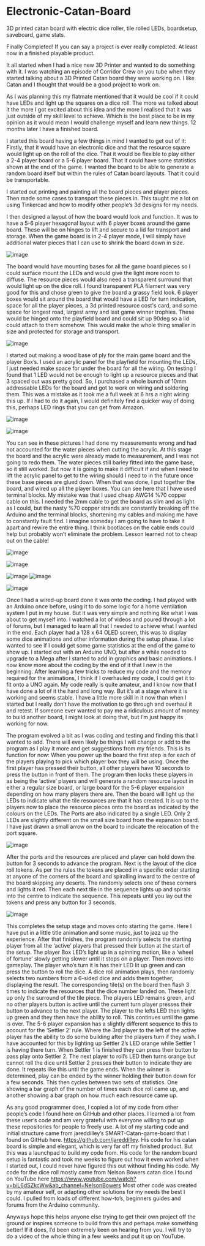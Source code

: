 # Electronic-Catan-Board
3D printed catan board with electric dice roller, tile rolled LEDs, boardsetup, saveboard, game stats.

Finally Completed! If you can say a project is ever really completed. At least now in a finished playable product.

It all started when I had a nice new 3D Printer and wanted to do something with it. I was watching an episode of Corridor Crew on you tube when they started talking about a 3D Printed Catan board they were working on. I like Catan and I thought that would be a good project to work on.

  As I was planning this my flatmate mentioned that it would be cool if it could have LEDs and light up the squares on a dice roll. The more we talked about it the more I got excited about this idea and the more I realised that it was just outside of my skill level to achieve. Which is the best place to be in my opinion as it would mean I would challenge myself and learn new things. 12 months later I have a finished board.

I started this board having a few things in mind I wanted to get out of it:
	Firstly, that it would have an electronic dice and that the resource square would light up on the roll of the dice.
	That it would be flexible to play either a 2-4 player board or a 5-6 player board.
	That it could have some statistics shown at the end of the game.
	I wanted the board to be able to generate a random board itself but within the rules of Catan board layouts.
	That it could be transportable.

  I started out printing and painting all the board pieces and player pieces. Then made some cases to transport these pieces in. This taught me a lot on using Tinkercad and how to modify other people’s 3d designs for my needs.

  I then designed a layout of how the board would look and function. It was to have a 5-6 player hexagonal layout with 6 player boxes around the game board. These will be on hinges to lift and secure to a lid for transport and storage. When the game board is in 2-4 player mode, I will simply have additional water pieces that I can use to shrink the board down in size. 

  ![image](https://github.com/CMDRMarauderJ/Electronic-Catan-Board/assets/77212927/56b3ee21-7e96-4827-ae8a-00e4dc986c67)

  The board would have mounting bases for all the game board pieces so I could surface mount the LEDs and would give the light more room to diffuse. The resource pieces would also need a transparent surround that would light up on the dice roll. I found transparent PLA filament was very good for this and chose green to give the board a grassy field look. 6 player boxes would sit around the board that would have a LED for turn indication, space for all the player pieces, a 3d printed resource cost's card, and some space for longest road, largest army and last game winner trophies. These would be hinged onto the playfield board and could sit up 90deg so a lid could attach to them somehow. This would make the whole thing smaller in size and protected for storage and transport.

![image](https://github.com/CMDRMarauderJ/Electronic-Catan-Board/assets/77212927/a9cc878d-ef17-4526-aa87-0663eb3773ea)

  I started out making a wood base of ply for the main game board and the player Box’s. I used an acrylic panel for the playfield for mounting the LEDs, I just needed make space for under the board for all the wiring. On testing I found that 1 LED would not be enough to light up a resource pieces and that 3 spaced out was pretty good. So, I purchased a whole bunch of 10mm addressable LEDs for the board and got to work on wiring and soldering them. This was a mistake as it took me a full week at 6 hrs a night wiring this up. If I had to do it again, I would definitely find a quicker way of doing this, perhaps LED rings that you can get from Amazon.

![image](https://github.com/CMDRMarauderJ/Electronic-Catan-Board/assets/77212927/c3d9df53-696e-4f3e-a76e-a87d826d426e)

![image](https://github.com/CMDRMarauderJ/Electronic-Catan-Board/assets/77212927/975daedb-473c-433c-91ed-1edd902480b2)

  You can see in these pictures I had done my measurements wrong and had not accounted for the water pieces when cutting the acrylic. At this stage the board and the acrylic were already made to measurement, and I was not going to redo them. The water pieces still barley fitted into the game base, so it still worked. But now it is going to make it difficult if and when I need to lift the acrylic panel to get to the wiring should I need to in the future once these base pieces are glued down.
  When that was done, I put together the board, and wired up all the player boxes. You can see here that I have used terminal blocks. My mistake was that I used cheap AWG14 %70 copper cable on this. I needed the 2mm cable to get the board as slim and as light as I could, but the nasty %70 copper strands are constantly breaking off the Arduino and the terminal blocks, shortening my cables and making me have to constantly fault find. I imagine someday I am going to have to take it apart and rewire the entire thing. I think bootlaces on the cable ends could help but probably won’t eliminate the problem. Lesson learned not to cheap out on the cable!

![image](https://github.com/CMDRMarauderJ/Electronic-Catan-Board/assets/77212927/9619142b-5bc8-4061-b82b-cb13c5d2af2f)

![image](https://github.com/CMDRMarauderJ/Electronic-Catan-Board/assets/77212927/3647000a-2bae-4d64-ab60-8f7dcdc3b793)

![image](https://github.com/CMDRMarauderJ/Electronic-Catan-Board/assets/77212927/bb648e81-0b16-4617-8d9d-98e1f99366f6)	![image](https://github.com/CMDRMarauderJ/Electronic-Catan-Board/assets/77212927/a58591f4-333e-4680-a045-189745516fe3)

![image](https://github.com/CMDRMarauderJ/Electronic-Catan-Board/assets/77212927/869a0e5b-90c9-43d7-84a3-aca2e5c3447e)

  Once I had a wired-up board done it was onto the coding. I had played with an Arduino once before, using it to do some logic for a home ventilation system I put in my house. But it was very simple and nothing like what I was about to get myself into. I watched a lot of videos and poured through a lot of forums, but I managed to learn all that I needed to achieve what I wanted in the end.
  Each player had a 128 x 64 OLED screen, this was to display some dice animations and other information during the setup phase. I also wanted to see if I could get some game statistics at the end of the game to show up. I started out with an Arduino UNO, but after a while needed to upgrade to a Mega after I started to add in graphics and basic animations. I now know more about the coding by the end of it that I new in the beginning. After learning a few tricks to reduce my code and the memory required for the animations, I think if I overhauled my code, I could get it to fit onto a UNO again. My code really is quite amateur, and I know now that I have done a lot of it the hard and long way. But it’s at a stage where it is working and seems stable. I have a little more skill in it now than when I started but I really don’t have the motivation to go through and overhaul it and retest. If someone ever wanted to pay me a ridiculous amount of money to build another board, I might look at doing that, but I’m just happy its working for now.

  The program evolved a bit as I was coding and testing and finding this that I wanted to add. There will even likely be things I will change or add to the program as I play it more and get suggestions from my friends.
This is its function for now:
  When you power up the board the first step is for each of the players playing to pick which player box they will be using. Once the first player has pressed their button, all other players have 10 seconds to press the button in front of them. The program then locks these players in as being the ‘active’ players and will generate a random resource layout in either a regular size board, or large board for the 5-6 player expansion depending on how many players there are.
  Then the board will light up the LEDs to indicate what the tile resources are that it has created. It is up to the players now to place the resource pieces onto the board as indicated by the colours on the LEDs. The Ports are also indicated by a single LED. Only 2 LEDs are slightly different on the small size board from the expansion board. I have just drawn a small arrow on the board to indicate the relocation of the port square.

![image](https://github.com/CMDRMarauderJ/Electronic-Catan-Board/assets/77212927/6a7ae36e-ade3-4cb1-b864-3b386ba6298b)
 
  After the ports and the resources are placed and player can hold down the button for 3 seconds to advance the program. Next is the layout of the dice roll tokens. As per the rules the tokens are placed in a specific order starting at anyone of the corners of the board and spiralling inward to the centre of the board skipping any deserts. The randomly selects one of these corners and lights it red. Then each next tile in the sequence lights up and spirals into the centre to indicate the sequence. This repeats until you lay out the tokens and press any button for 3 seconds.

![image](https://github.com/CMDRMarauderJ/Electronic-Catan-Board/assets/77212927/6ad5301e-3ab2-450c-acaa-cf10aa0e2709)

  This completes the setup stage and moves onto starting the game. Here I have put in a little title animation and some music, just to jazz up the experience.
After that finishes, the program randomly selects the starting player from all the ‘active’ players that pressed their button at the start of the setup. The player Box LED’s light up in a spinning motion, like a ‘wheel of fortune’ slowly getting slower until it stops on a player.
Then moves into gameplay. The player who’s turn it is has their LED lit up green and can press the button to roll the dice. A dice roll animation plays, then randomly selects two numbers from a 6-sided dice and adds them together, displaying the result. The corresponding tile(s) on the board then flash 3 times to indicate the resources that the dice number landed on. These light up only the surround of the tile piece. The players LED remains green, and no other players button is active until the current turn player presses their button to advance to the next player. The player to the lefts LED then lights up green and they then have the ability to roll. This continues until the game is over.
The 5-6 player expansion has a slightly different sequence to this to account for the ‘Settler 2’ rule. Where the 3rd player to the left of the active player has the ability to do some building after the players turn if they wish. I have accounted for this by lighting up Settler 2’s LED orange while Settler 1 is having there turn. When Settler 1 is finished they can press their button to pass play onto Settler 2. The next player to roll’s LED then turns orange but cannot roll the dice until Settler 2 presses their button to indicate they are done. It repeats like this until the game ends.
When the winner is determined, play can be ended by the winner holding their button down for a few seconds. This then cycles between two sets of statistics. One showing a bar graph of the number of times each dice roll came up, and another showing a bar graph on how much each resource came up.


  As any good programmer does, I copied a lot of my code from other people’s code I found here on GitHub and other places. I learned a lot from these user’s code and am very grateful with everyone willing to put up these repositories for people to freely use.
  A lot of my starting code and initial structure came from jareddilley’s SMART-Catan-game-board that I found on GitHub here. https://github.com/jareddilley. His code for his catan board is simple and elegant, which is very far off my finished product. But this was a launchpad to build my code from. His code for the random board setup is fantastic and took me weeks to figure out how it even worked when I started out, I could never have figured this out without finding his code.
  My code for the dice roll mostly came from Nelson Bowers catan dice I found on YouTube here https://www.youtube.com/watch?v=biL6dSZkcWw&ab_channel=NelsonBowers
Most other code was created by my amateur self, or adapting other solutions for my needs the best I could. I pulled from loads of different how-to’s, beginners guides and forums from the Arduino community.

Anyways hope this helps anyone else trying to get their own project off the ground or inspires someone to build from this and perhaps make something better! If it does, I’d been extremely keen on hearing from you. I will try to do a video of the whole thing in a few weeks and put it up on YouTube.
